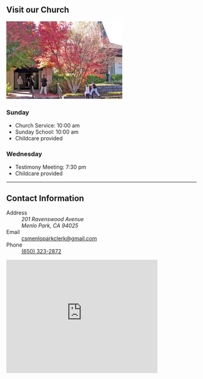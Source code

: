 ## Visit our Church

<img alt="Church entrance" src="/media/church-entrance.jpg">

### Sunday
* Church Service: <time datetime="10:00">10:00 am</time>
* Sunday School: <time datetime="10:00">10:00 am</time>
* Childcare provided

### Wednesday
* Testimony Meeting: <time datetime="19:30">7:30 pm</time>
* Childcare provided

<hr>

## Contact Information

<dl>
  <dt>Address</dt>
  <dd><address>201 Ravenswood Avenue<br>Menlo Park, CA 94025</address></dd>
  <dt>Email</dt>
  <dd><a href="mailto:csmenloparkclerk@gmail.com">csmenloparkclerk@gmail.com</a></dd>
  <dt>Phone</dt>
  <dd><a href="tel:+16503232872">(650) 323-2872</a></dd>
</dl>

<iframe src="https://www.google.com/maps/embed?pb=!1m18!1m12!1m3!1d3167.0660634592878!2d-122.17754758398745!3d37.459162079818135!2m3!1f0!2f0!3f0!3m2!1i1024!2i768!4f13.1!3m3!1m2!1s0x808fa4ab5f91da91%3A0x68f6a6426816d647!2sFirst+Church+of+Christ%2C+Scientist!5e0!3m2!1sen!2sus!4v1549514756941" width="400" height="300" frameborder="0" style="border:0" allowfullscreen></iframe>
